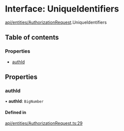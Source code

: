 # Interface: UniqueIdentifiers

[api/entities/AuthorizationRequest](../wiki/api.entities.AuthorizationRequest).UniqueIdentifiers

## Table of contents

### Properties

- [authId](../wiki/api.entities.AuthorizationRequest.UniqueIdentifiers#authid)

## Properties

### authId

• **authId**: `BigNumber`

#### Defined in

[api/entities/AuthorizationRequest.ts:29](https://github.com/PolymeshAssociation/polymesh-sdk/blob/07b115c8/src/api/entities/AuthorizationRequest.ts#L29)
